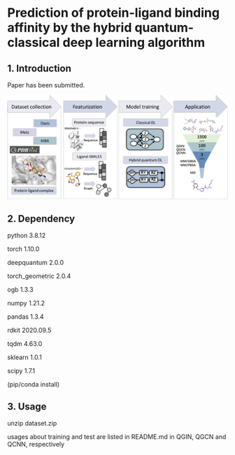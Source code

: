 # Prediction of protein-ligand binding affinity by the hybrid quantum-classical deep learning algorithm

## 1. Introduction
Paper has been submitted.

![image](https://github.com/LinaDongXMU/QDL-DTA/blob/main/Intro.png)

## 2. Dependency
python 3.8.12

torch 1.10.0

deepquantum 2.0.0

torch_geometric 2.0.4

ogb 1.3.3

numpy 1.21.2

pandas 1.3.4

rdkit 2020.09.5

tqdm 4.63.0

sklearn 1.0.1

scipy 1.7.1

(pip/conda install)
## 3. Usage
unzip dataset.zip

usages about training and test are listed in README.md in QGIN, QGCN and QCNN, respectively

